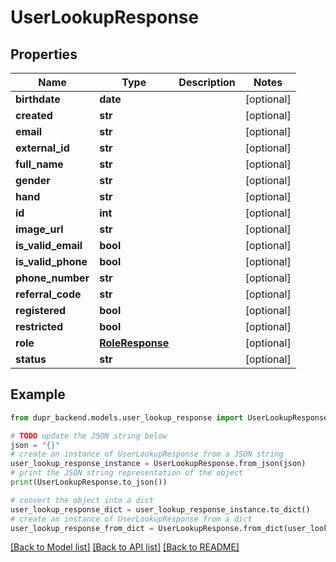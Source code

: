 # UserLookupResponse


## Properties

Name | Type | Description | Notes
------------ | ------------- | ------------- | -------------
**birthdate** | **date** |  | [optional] 
**created** | **str** |  | [optional] 
**email** | **str** |  | [optional] 
**external_id** | **str** |  | [optional] 
**full_name** | **str** |  | [optional] 
**gender** | **str** |  | [optional] 
**hand** | **str** |  | [optional] 
**id** | **int** |  | [optional] 
**image_url** | **str** |  | [optional] 
**is_valid_email** | **bool** |  | [optional] 
**is_valid_phone** | **bool** |  | [optional] 
**phone_number** | **str** |  | [optional] 
**referral_code** | **str** |  | [optional] 
**registered** | **bool** |  | [optional] 
**restricted** | **bool** |  | [optional] 
**role** | [**RoleResponse**](RoleResponse.md) |  | [optional] 
**status** | **str** |  | [optional] 

## Example

```python
from dupr_backend.models.user_lookup_response import UserLookupResponse

# TODO update the JSON string below
json = "{}"
# create an instance of UserLookupResponse from a JSON string
user_lookup_response_instance = UserLookupResponse.from_json(json)
# print the JSON string representation of the object
print(UserLookupResponse.to_json())

# convert the object into a dict
user_lookup_response_dict = user_lookup_response_instance.to_dict()
# create an instance of UserLookupResponse from a dict
user_lookup_response_from_dict = UserLookupResponse.from_dict(user_lookup_response_dict)
```
[[Back to Model list]](../README.md#documentation-for-models) [[Back to API list]](../README.md#documentation-for-api-endpoints) [[Back to README]](../README.md)


